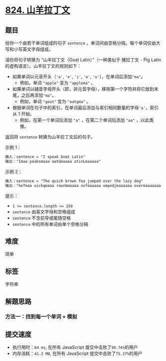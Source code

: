 # [824. 山羊拉丁文](https://leetcode-cn.com/problems/goat-latin/)

## 题目

给你一个由若干单词组成的句子 `sentence` ，单词间由空格分隔。每个单词仅由大写和小写英文字母组成。

请你将句子转换为 “山羊拉丁文（Goat Latin）”（一种类似于 猪拉丁文 - Pig Latin 的虚构语言）。山羊拉丁文的规则如下：

- 如果单词以元音开头（`'a'`, `'e'`, `'i'`, `'o'`, `'u'`），在单词后添加`"ma"`。
  - 例如，单词 `"apple"` 变为 `"applema"` 。
- 如果单词以辅音字母开头（即，非元音字母），移除第一个字符并将它放到末尾，之后再添加`"ma"`。
  - 例如，单词 `"goat"` 变为 `"oatgma"` 。
- 根据单词在句子中的索引，在单词最后添加与索引相同数量的字母`'a'`，索引从 1 开始。
  - 例如，在第一个单词后添加 `"a"` ，在第二个单词后添加 `"aa"` ，以此类推。

返回将 `sentence` 转换为山羊拉丁文后的句子。

示例 1：

```txt
输入：sentence = "I speak Goat Latin"
输出："Imaa peaksmaaa oatGmaaaa atinLmaaaaa"
```

示例 2：

```txt
输入：sentence = "The quick brown fox jumped over the lazy dog"
输出："heTmaa uickqmaaa rownbmaaaa oxfmaaaaa umpedjmaaaaaa overmaaaaaaa hetmaaaaaaaa azylmaaaaaaaaa ogdmaaaaaaaaaa"
```

提示：

- `1 <= sentence.length <= 150`
- `sentence` 由英文字母和空格组成
- `sentence` 不含前导或尾随空格
- `sentence` 中的所有单词由单个空格分隔

## 难度

简单

## 标签

字符串

## 解题思路

### 方法一：找到每一个单词 + 模拟

## 提交速度

- 执行用时：`64 ms`, 在所有 JavaScript 提交中击败了`50.74%`的用户
- 内存消耗：`41.2 MB`, 在所有 JavaScript 提交中击败了`75.37%`的用户
